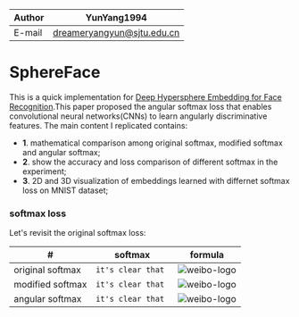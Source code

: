|Author|YunYang1994|
|---|---
|E-mail|dreameryangyun@sjtu.edu.cn


SphereFace
===========================
This is a quick implementation for [Deep Hypersphere Embedding for Face Recognition](https://arxiv.org/abs/1805.09298).This paper proposed the angular softmax loss that enables convolutional neural networks(CNNs) to learn angularly discriminative features. The main content I replicated contains: <br>

- **1**. mathematical comparison among original softmax, modified softmax and angular softmax;
- **2**. show the accuracy and loss comparison of different softmax in the experiment;
- **3**. 2D and 3D visualization of embeddings learned with differnet softmax loss on MNIST dataset;

### softmax loss
Let's revisit the original softmax loss:

|#|softmax|formula|
|---|----|:---:|
|original softmax|`it's clear that `|![weibo-logo](https://github.com/YunYang1994/SphereFace/blob/master/image/original_softmax.png)|
|modified softmax|`it's clear that `|![weibo-logo](https://github.com/YunYang1994/SphereFace/blob/master/image/modified_softmax.png)|
|angular softmax|`it's clear that `|![weibo-logo](https://github.com/YunYang1994/SphereFace/blob/master/image/angular_softmax.png)|

